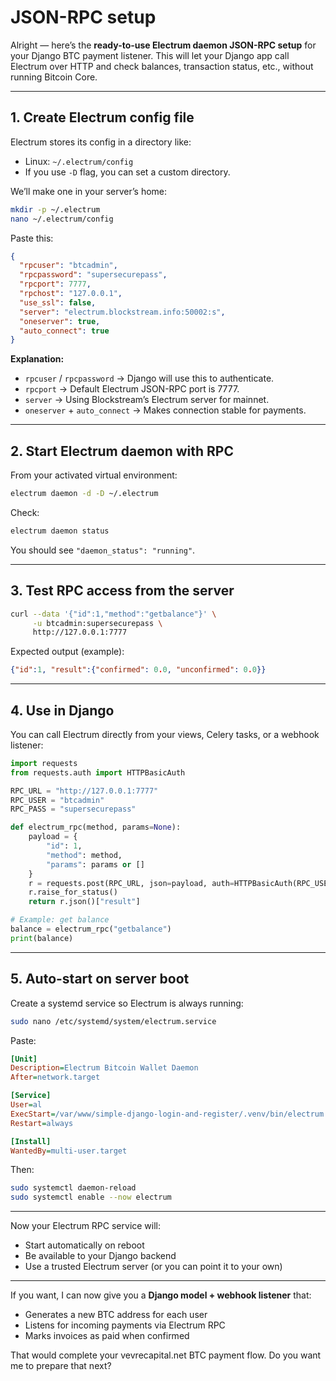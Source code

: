 # JSON-RPC setup

Alright — here’s the **ready-to-use Electrum daemon JSON-RPC setup** for your Django BTC payment listener.
This will let your Django app call Electrum over HTTP and check balances, transaction status, etc., without running Bitcoin Core.

---

## 1. Create Electrum config file

Electrum stores its config in a directory like:

* Linux: `~/.electrum/config`
* If you use `-D` flag, you can set a custom directory.

We’ll make one in your server’s home:

```bash
mkdir -p ~/.electrum
nano ~/.electrum/config
```

Paste this:

```json
{
  "rpcuser": "btcadmin",
  "rpcpassword": "supersecurepass",
  "rpcport": 7777,
  "rpchost": "127.0.0.1",
  "use_ssl": false,
  "server": "electrum.blockstream.info:50002:s",
  "oneserver": true,
  "auto_connect": true
}
```

**Explanation:**

* `rpcuser` / `rpcpassword` → Django will use this to authenticate.
* `rpcport` → Default Electrum JSON-RPC port is 7777.
* `server` → Using Blockstream’s Electrum server for mainnet.
* `oneserver` + `auto_connect` → Makes connection stable for payments.

---

## 2. Start Electrum daemon with RPC

From your activated virtual environment:

```bash
electrum daemon -d -D ~/.electrum
```

Check:

```bash
electrum daemon status
```

You should see `"daemon_status": "running"`.

---

## 3. Test RPC access from the server

```bash
curl --data '{"id":1,"method":"getbalance"}' \
     -u btcadmin:supersecurepass \
     http://127.0.0.1:7777
```

Expected output (example):

```json
{"id":1, "result":{"confirmed": 0.0, "unconfirmed": 0.0}}
```

---

## 4. Use in Django

You can call Electrum directly from your views, Celery tasks, or a webhook listener:

```python
import requests
from requests.auth import HTTPBasicAuth

RPC_URL = "http://127.0.0.1:7777"
RPC_USER = "btcadmin"
RPC_PASS = "supersecurepass"

def electrum_rpc(method, params=None):
    payload = {
        "id": 1,
        "method": method,
        "params": params or []
    }
    r = requests.post(RPC_URL, json=payload, auth=HTTPBasicAuth(RPC_USER, RPC_PASS))
    r.raise_for_status()
    return r.json()["result"]

# Example: get balance
balance = electrum_rpc("getbalance")
print(balance)
```

---

## 5. Auto-start on server boot

Create a systemd service so Electrum is always running:

```bash
sudo nano /etc/systemd/system/electrum.service
```

Paste:

```ini
[Unit]
Description=Electrum Bitcoin Wallet Daemon
After=network.target

[Service]
User=al
ExecStart=/var/www/simple-django-login-and-register/.venv/bin/electrum daemon -d -D /home/al/.electrum
Restart=always

[Install]
WantedBy=multi-user.target
```

Then:

```bash
sudo systemctl daemon-reload
sudo systemctl enable --now electrum
```

---

Now your Electrum RPC service will:

* Start automatically on reboot
* Be available to your Django backend
* Use a trusted Electrum server (or you can point it to your own)

---

If you want, I can now give you a **Django model + webhook listener** that:

* Generates a new BTC address for each user
* Listens for incoming payments via Electrum RPC
* Marks invoices as paid when confirmed

That would complete your vevrecapital.net BTC payment flow.
Do you want me to prepare that next?
